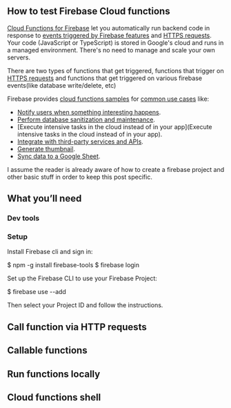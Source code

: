## How to test Firebase Cloud functions

[Cloud Functions for Firebase](https://firebase.google.com/docs/functions) let you automatically run backend code in response to [events triggered by Firebase features](https://firebase.google.com/docs/functions#key_capabilities) and [HTTPS requests](https://firebase.google.com/docs/functions/http-events). Your code (JavaScript or TypeScript) is stored in Google's cloud and runs in a managed environment. There's no need to manage and scale your own servers.

There are two types of functions that get triggered, functions that trigger on [HTTPS requests](https://firebase.google.com/docs/functions/http-events) and functions that get triggered on various firebase events(like database write/delete, etc)

Firebase provides [cloud functions samples](https://github.com/firebase/functions-samples) for [common use cases](https://firebase.google.com/docs/functions/use-cases) like:

- [Notify users when something interesting happens](https://firebase.google.com/docs/functions/use-cases#notify_users_when_something_interesting_happens).
- [Perform database sanitization and maintenance](https://firebase.google.com/docs/functions/use-cases#perform_database_sanitization_and_maintenance).
- [Execute intensive tasks in the cloud instead of in your app](Execute intensive tasks in the cloud instead of in your app).
- [Integrate with third-party services and APIs](https://firebase.google.com/docs/functions/use-cases#integrate_with_third-party_services_and_apis).
- [Generate thumbnail](https://github.com/firebase/functions-samples/tree/master/generate-thumbnail).
- [Sync data to a Google Sheet](https://github.com/firebase/functions-samples/tree/master/google-sheet-sync).

I assume the reader is already aware of how to create a firebase project and other basic stuff in order to keep this post specific.

## What you’ll need

### Dev tools

### Setup

Install Firebase cli and sign in:

$ npm -g install firebase-tools
$ firebase login

Set up the Firebase CLI to use your Firebase Project:

$ firebase use --add

Then select your Project ID and follow the instructions. 


## Call function via HTTP requests

## Callable functions

## Run functions locally

## Cloud functions shell